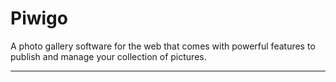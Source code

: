 # Piwigo

A photo gallery software for the web that comes with powerful features to publish and manage your collection of pictures.

---